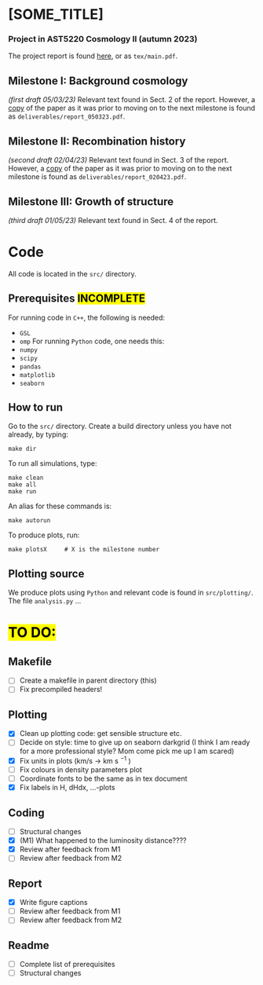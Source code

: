 # [SOME_TITLE]
### Project in AST5220 Cosmology II (autumn 2023)
The project report is found [here](https://github.com/nannabryne/AST5220/blob/main/tex/main.pdf), or as `tex/main.pdf`.

## Milestone I: Background cosmology 
*(first draft 05/03/23)*
Relevant text found in Sect. 2 of the report. However, a [copy](https://github.com/nannabryne/AST5220/blob/main/deliverables/report_050323.pdf) of the paper as it was prior to moving on to the next milestone is found as `deliverables/report_050323.pdf`.


## Milestone II: Recombination history
*(second draft 02/04/23)*
Relevant text found in Sect. 3 of the report. However, a [copy](https://github.com/nannabryne/AST5220/blob/main/deliverables/report_020423.pdf) of the paper as it was prior to moving on to the next milestone is found as `deliverables/report_020423.pdf`.

## Milestone III: Growth of structure
*(third draft 01/05/23)*
Relevant text found in Sect. 4 of the report. 




# Code
All code is located in the `src/` directory.
## Prerequisites <mark>INCOMPLETE</mark>
For running code in `C++`, the following is needed:
- `GSL`
- `omp`
For running `Python` code, one needs this:
- `numpy`
- `scipy`
- `pandas`
- `matplotlib`
- `seaborn` 

## How to run
Go to the `src/` directory. Create a build directory unless you have not already, by typing:
```
make dir
```
To run all simulations, type:
```
make clean
make all
make run
```
An alias for these commands is:
~~~
make autorun
~~~
To produce plots, run:
~~~
make plotsX     # X is the milestone number
~~~


## Plotting source
We produce plots using `Python` and relevant code is found in `src/plotting/`. The file `analysis.py` ...

# <mark>TO DO:
## Makefile
- [ ] Create a makefile in parent directory (this)
- [ ] Fix precompiled headers!
## Plotting
- [x] Clean up plotting code: get sensible structure etc.
- [ ] Decide on style: time to give up on seaborn darkgrid (I think I am ready for a more professional style? Mom come pick me up I am scared)
- [x] Fix units in plots (km/s $\to$ km s $^{-1}$ )
- [ ] Fix colours in density parameters plot
- [ ] Coordinate fonts to be the same as in tex document
- [x] Fix labels in H, dHdx, ...-plots
## Coding
- [ ] Structural changes
- [x] (M1) What happened to the luminosity distance????
- [x] Review after feedback from M1
- [ ] Review after feedback from M2
## Report
- [x] Write figure captions
- [ ] Review after feedback from M1
- [ ] Review after feedback from M2
## Readme
- [ ] Complete list of prerequisites 
- [ ] Structural changes
